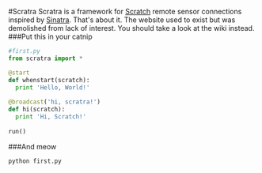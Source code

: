#Scratra
Scratra is a framework for [Scratch](http://scratch.mit.edu) remote sensor connections inspired by [Sinatra](http://sinatrarb.com). That's about it. The website used to exist but was demolished from lack of interest. You should take a look at the wiki instead.
###Put this in your catnip
```python
#first.py
from scratra import *

@start
def whenstart(scratch):
  print 'Hello, World!'
  
@broadcast('hi, scratra!')
def hi(scratch):
  print 'Hi, Scratch!'
  
run()
```
###And meow
```sh
python first.py
```